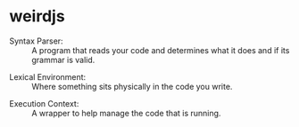 # weirdjs

<dl>
  <dt>Syntax Parser:</dt>
  <dd>A program that reads your code and determines what it does and if its grammar is valid.</dd>
</dl>

<dl>
  <dt>Lexical Environment:</dt>
  <dd>Where something sits physically in the code you write.</dd>
</dl>

<dl>
  <dt>Execution Context:</dt>
  <dd>A wrapper to help manage the code that is running.</dd>
</dl>
